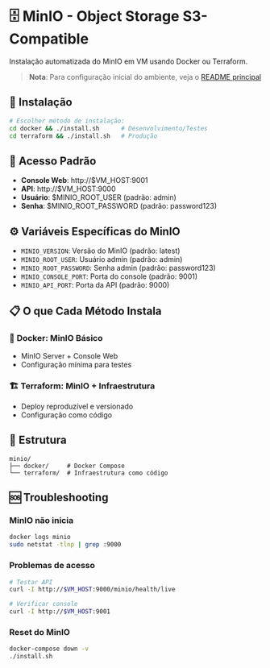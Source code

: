 # 🗄️ MinIO - Object Storage S3-Compatible

Instalação automatizada do MinIO em VM usando Docker ou Terraform.

> **Nota**: Para configuração inicial do ambiente, veja o [README principal](../README.md)

## 🚀 Instalação

```bash
# Escolher método de instalação:
cd docker && ./install.sh      # Desenvolvimento/Testes
cd terraform && ./install.sh   # Produção
```

## 🔑 Acesso Padrão

- **Console Web**: http://$VM_HOST:9001
- **API**: http://$VM_HOST:9000
- **Usuário**: $MINIO_ROOT_USER (padrão: admin)
- **Senha**: $MINIO_ROOT_PASSWORD (padrão: password123)

## ⚙️ Variáveis Específicas do MinIO

- `MINIO_VERSION`: Versão do MinIO (padrão: latest)
- `MINIO_ROOT_USER`: Usuário admin (padrão: admin)
- `MINIO_ROOT_PASSWORD`: Senha admin (padrão: password123)
- `MINIO_CONSOLE_PORT`: Porta do console (padrão: 9001)
- `MINIO_API_PORT`: Porta da API (padrão: 9000)

## 📋 O que Cada Método Instala

### 🐳 **Docker**: MinIO Básico

- MinIO Server + Console Web
- Configuração mínima para testes

### 🏗️ **Terraform**: MinIO + Infraestrutura

- Deploy reproduzível e versionado
- Configuração como código

## 📁 Estrutura

```
minio/
├── docker/     # Docker Compose
└── terraform/  # Infraestrutura como código
```

## 🆘 Troubleshooting

### MinIO não inicia

```bash
docker logs minio
sudo netstat -tlnp | grep :9000
```

### Problemas de acesso

```bash
# Testar API
curl -I http://$VM_HOST:9000/minio/health/live

# Verificar console
curl -I http://$VM_HOST:9001
```

### Reset do MinIO

```bash
docker-compose down -v
./install.sh
```
